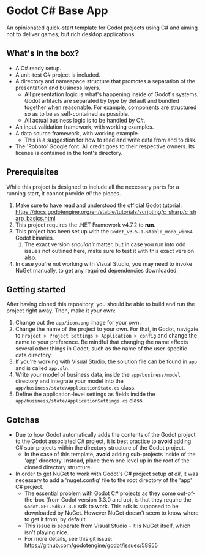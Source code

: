 # Godot C# Base App
An opinionated quick-start template for Godot projects using C# and aiming not to deliver games, but rich desktop applications. 

## What's in the box?
* A C# ready setup. 
* A unit-test C# project is included. 
* A directory and namespace structure that promotes a separation of the presentation and business layers. 
  * All presentation logic is what's happening inside of Godot's systems. Godot artifacts are separated by type by default and bundled together when reasonable. For example, components are structured so as to be as self-contained as possible. 
  * All actual business logic is to be handled by C#. 
* An input validation framework, with working examples. 
* A data source framework, with working example. 
  * This is a suggestion for how to read and write data from and to disk. 
* The 'Roboto' Google font. All credit goes to their respective owners. Its license is contained in the font's directory. 

## Prerequisites
While this project is designed to include all the necessary parts for a running start, it cannot provide _all_ the pieces. 

1. Make sure to have read and understood the official Godot tutorial: https://docs.godotengine.org/en/stable/tutorials/scripting/c_sharp/c_sharp_basics.html
2. This project requires the .NET Framework v4.7.2 to **run**. 
3. This project has been set up with the `Godot_v3.5.1-stable_mono_win64` Godot binaries. 
   1. The exact version _shouldn't_ matter, but in case you run into odd issues not outlined here, make sure to test it with this exact version also. 
4. In case you're not working with Visual Studio, you may need to invoke NuGet manually, to get any required dependencies downloaded. 

## Getting started
After having cloned this repository, you should be able to build and run the project right away. Then, make it your own:

1. Change out the `app/icon.png` image for your own. 
2. Change the name of the project to your own. For that, in Godot, navigate to `Project > Project Settings > Application > config` and change the name to your preference. Be mindful that changing the name affects several other things in Godot, such as the name of the user-specific data directory. 
3. If you're working with Visual Studio, the solution file can be found in `app` and is called `app.sln`. 
4. Write your model of business data, inside the `app/business/model` directory and integrate your model into the `app/business/state/ApplicationState.cs` class. 
5. Define the application-level settings as fields inside the `app/business/state/ApplicationSettings.cs` class. 

## Gotchas
* Due to how Godot automatically adds the contents of the Godot project to the Godot associated C# project, it is best practice to **avoid** adding C# sub-projects within the directory structure of the Godot project. 
  * In the case of this template, **avoid** adding sub-projects inside of the 'app' directory. Instead, place them one level up in the root of the cloned directory structure. 
* In order to get NuGet to work with Godot's C# project setup _at all_, it was necessary to add a 'nuget.config' file to the root directory of the 'app' C# project. 
  * The essential problem with Godot C# projects as they come out-of-the-box (from Godot version 3.3.0 and up), is that they require the `Godot.NET.Sdk/3.3.0` sdk to work. This sdk is supposed to be downloaded by NuGet. However NuGet doesn't seem to know where to get it  from, by default. 
  * This issue is separate from Visual Studio - it is NuGet itself, which isn't playing nice. 
  * For more details, see this git issue: https://github.com/godotengine/godot/issues/58955